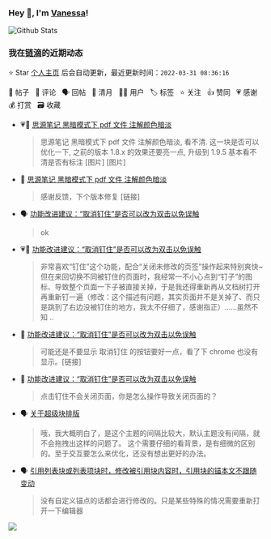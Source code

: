 ### Hey 👋, I'm [Vanessa](http://vanessa.b3log.org/)!

![Github Stats](https://github-readme-stats.vercel.app/api?username=Vanessa219&show_icons=true)

<!--events start -->

### 我在[链滴](https://ld246.com)的近期动态

⭐️ Star [个人主页](https://github.com/Vanessa219/Vanessa219) 后会自动更新，最近更新时间：`2022-03-31 08:36:16`

📝 帖子 &nbsp; 💬 评论 &nbsp; 🗣 回帖 &nbsp; 🌙 清月 &nbsp; 👨‍💻 用户 &nbsp; 🏷️ 标签 &nbsp; ⭐️ 关注 &nbsp; 👍 赞同 &nbsp; 💗 感谢 &nbsp; 💰 打赏 &nbsp; 🗃 收藏

* 💗📝 [思源笔记 黑暗模式下 pdf 文件 注解颜色暗淡](https://ld246.com/article/1648634742998)

  > 思源笔记 黑暗模式下 pdf 文件 注解颜色暗淡, 看不清. 这一块是否可以优化一下, 之前的版本 1.8.x 的效果还要亮一点, 升级到 1.9.5 基本看不清是否有标注 [图片] [图片]
* 💬 [思源笔记 黑暗模式下 pdf 文件 注解颜色暗淡](https://ld246.com/article/1648634742998/comment/1648641110547#comments)

  > 感谢反馈，下个版本修复 [链接]
* 🗣 [功能改进建议：“取消钉住”是否可以改为双击以免误触](https://ld246.com/article/1648615078884/comment/1648635824382#comments)

  > ok
* 💗📝 [功能改进建议：“取消钉住”是否可以改为双击以免误触](https://ld246.com/article/1648615078884)

  > 非常喜欢“钉住”这个功能，配合“关闭未修改的页签”操作起来特别爽快~ 但在来回切换不同被钉住的页面时，我经常一不小心点到“钉子”的图标、导致整个页面一下子被直接关掉，于是我还得重新再从文档树打开再重新钉一遍（修改：这个描述有问题，其实页面并不是关掉了、而只是跳到了右边没被钉住的地方，我太不仔细了，感谢指正）……虽然不知 ..
* 💬 [功能改进建议：“取消钉住”是否可以改为双击以免误触](https://ld246.com/article/1648615078884/comment/1648635533969#comments)

  > 可能还是不要显示 取消钉住 的按钮要好一点，看了下 chrome 也没有显示。[链接]
* 💬 [功能改进建议：“取消钉住”是否可以改为双击以免误触](https://ld246.com/article/1648615078884/comment/1648634927581#comments)

  > 点击钉住不会关闭页面，你是怎么操作导致关闭页面的？
* 🗣 [关于超级块排版](https://ld246.com/article/1648293104820/comment/1648532830997#comments)

  > 哦，我大概明白了，是这个主题的间隔比较大，默认主题没有间隔，就不会拖拽出这样的问题了。 这个需要仔细的看背景，是有细微的区别的。至于交互要怎么来优化，还没有想出更好的办法。
* 🗣 [引用列表块或列表项块时，修改被引用块内容时，引用块的锚本文不跟随变动](https://ld246.com/article/1648277657811/comment/1648555526844#comments)

  > 没有自定义锚点的话都会进行修改的。只是某些特殊的情况需要重新打开一下编辑器


<!--events end -->

<a title="Hits" target="_blank" href="https://github.com/Vanessa219/Vanessa219"><img src="https://hits.b3log.org/Vanessa219/Vanessa219.svg"></a>
